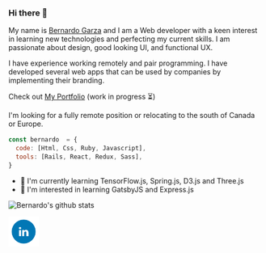 ### Hi there 👋

My name is [Bernardo Garza](https://www.linkedin.com/in/bernardo-g-landa/) and I am a Web developer with a keen interest in learning new technologies and perfecting my current skills. I am passionate about design, good looking UI, and functional UX.

I have experience working remotely and pair programming. I have developed several web apps that can be used by companies by implementing their branding.

Check out [My Portfolio](https://bernardogarza.me) (work in progress :hourglass_flowing_sand:)

I'm looking for a fully remote position or relocating to the south of Canada or Europe.



```js
const bernardo  = {
  code: [Html, Css, Ruby, Javascript],
  tools: [Rails, React, Redux, Sass],
}
```



- 🌱 I'm currently learning TensorFlow.js, Spring.js, D3.js and Three.js
- 🤔 I'm interested in learning GatsbyJS and Express.js

![Bernardo's github stats](https://github-readme-stats.vercel.app/api?username=bernardogarza&theme=dark&show_icons=true&count_private=true)


<a href="https://www.linkedin.com/in/bernardo-g-landa/"><img src="https://github.com/aritraroy/social-icons/blob/master/linkedin-icon.png?raw=true" width="60"></a>
